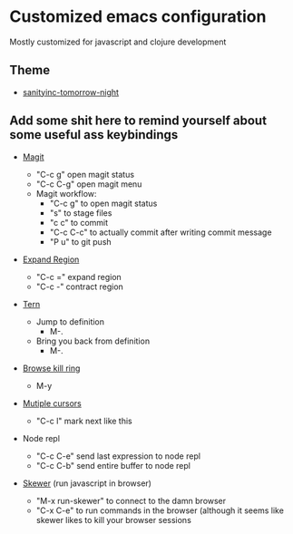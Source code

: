 # Customized emacs configuration

Mostly customized for javascript and clojure development

## Theme
* [sanityinc-tomorrow-night](https://github.com/purcell/color-theme-sanityinc-tomorrow)

## Add some shit here to remind yourself about some useful ass keybindings

* [Magit](https://github.com/magit/magit)
  * "C-c g" open magit status
  * "C-c C-g" open magit menu
  * Magit workflow:
    * "C-c g" to open magit status
    * "s" to stage files
    * "c c" to commit
    * "C-c C-c" to actually commit after writing commit message
    * "P u" to git push

* [Expand Region](https://github.com/magnars/expand-region.el)
  * "C-c =" expand region
  * "C-c -" contract region

* [Tern](https://github.com/ternjs/tern)
  * Jump to definition
    * M-.
  * Bring you back from definition
    * M-.

* [Browse kill ring](https://github.com/browse-kill-ring/browse-kill-ring)
  * M-y

* [Mutiple cursors](https://github.com/magnars/multiple-cursors.el)
  * "C-c l" mark next like this

* Node repl
  * "C-c C-e" send last expression to node repl
  * "C-c C-b" send entire buffer to node repl

* [Skewer](https://github.com/skeeto/skewer-mode) (run javascript in browser)
  * "M-x run-skewer" to connect to the damn browser
  * "C-x C-e" to run commands in the browser (although it seems like skewer likes to kill your browser sessions

